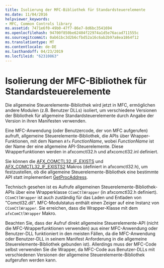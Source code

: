 ```yaml
---
title: Isolierung der MFC-Bibliothek für Standardsteuerelemente
ms.date: 11/04/2016
helpviewer_keywords:
- MFC, Common Controls library
ms.assetid: 7471e6f0-49b0-47f7-86e7-8d6bc3541694
ms.openlocfilehash: 94700f850be62404f22974a1d5e76acad711555c
ms.sourcegitcommit: 0ab61bc3d2b6cfbd52a16c6ab2b97a8ea1864f12
ms.translationtype: MT
ms.contentlocale: de-DE
ms.lasthandoff: 04/23/2019
ms.locfileid: "62310863"
---
```

# <a name="isolation-of-the-mfc-common-controls-library"></a>Isolierung der MFC-Bibliothek für Standardsteuerelemente

Die allgemeine Steuerelemente-Bibliothek wird jetzt in MFC, ermöglichen andere Modulen (z.B. Benutzer DLLs) isoliert, um verschiedene Versionen der Bibliothek für allgemeine Standardsteuerelemente durch Angabe der Version in ihren Manifesten verwenden.

Eine MFC-Anwendung (oder Benutzercode, der von MFC aufgerufen) aufruft, allgemeine Steuerelemente-Bibliothek, die APIs über Wrapper-Funktionen, mit dem Namen `Afx` *FunctionName*, wobei *FunctionName* ist der Name der eine allgemeine API-Steuerelemente. Diese Wrapperfunktionen werden in afxcomctl32.h und afxcomctl32.inl definiert.

Sie können die [AFX_COMCTL32_IF_EXISTS](reference/run-time-object-model-services.md#afx_comctl32_if_exists) und [AFX_COMCTL32_IF_EXISTS2](reference/run-time-object-model-services.md#afx_comctl32_if_exists2) Makros (definiert in afxcomctl32.h), um festzustellen, ob die allgemeine Steuerelemente-Bibliothek eine bestimmte API statt implementiert [GetProcAddress](../build/getprocaddress.md).

Technisch gesehen ist es Aufrufe allgemeinen Steuerelemente-Bibliothek-APIs über eine Wrapperklasse `CComCtlWrapper` (in afxcomctl32.h definiert). `CComCtlWrapper` ist auch zuständig für das Laden und Entladen von "Comctl32.dll". MFC-Modulstatus enthält einen Zeiger auf eine Instanz von `CComCtlWrapper`. Sie erreichen, dass die Wrapper-Klasse mit dem `afxComCtlWrapper` Makro.

Beachten Sie, dass der Aufruf direkt allgemeine Steuerelemente-API (nicht die MFC-Wrapperfunktionen verwenden) aus einer MFC-Anwendung oder Benutzer-DLL funktioniert in den meisten Fällen, da die MFC-Anwendung oder Benutzer-DLL in seinem Manifest Anforderung in die allgemeine Steuerelemente-Bibliothek gebunden ist). Allerdings muss der MFC-Code selbst verwenden Sie die Wrapper, da MFC-Code aus Benutzer-DLLs mit verschiedenen Versionen der allgemeine Steuerelemente-Bibliothek aufgerufen werden kann.
